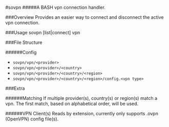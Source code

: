 #sovpn
#####A BASH vpn connection handler.


###Overview
Provides an easier way to connect and disconnect the active vpn connection.

###Usage
sovpn [list|connect] vpn


###File Structure

######Config
* `sovpn/vpn/<provider>`
* `sovpn/vpn/<provider>/<country>`
* `sovpn/vpn/<provider>/<country>/<region>`
* `sovpn/vpn/<provider>/<country>/<region>/config.<vpn type>`


###Extra

######Matching
If multiple provider(s), country(s) or region(s) match a vpn.
The first match, based on alphabetical order, will be used.

######VPN Client(s)
Reads by extension, currently only supports .ovpn (OpenVPN) config file(s).
